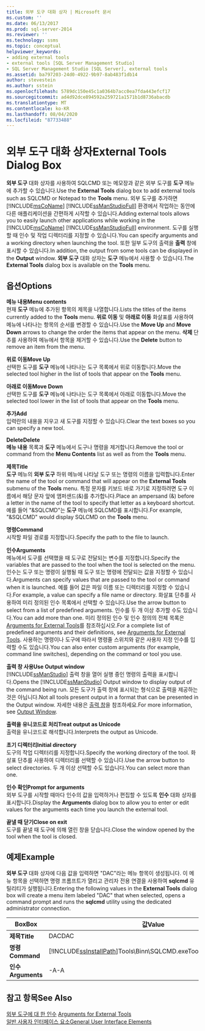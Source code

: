 ```yaml
---
title: 외부 도구 대화 상자 | Microsoft 문서
ms.custom: ''
ms.date: 06/13/2017
ms.prod: sql-server-2014
ms.reviewer: ''
ms.technology: ssms
ms.topic: conceptual
helpviewer_keywords:
- adding external tools
- external tools [SQL Server Management Studio]
- SQL Server Management Studio [SQL Server], external tools
ms.assetid: ba797203-24d0-4922-9b97-8ab483f1db14
author: stevestein
ms.author: sstein
ms.openlocfilehash: 5789dc150e45c1a0364b7acc0ea7fda443efcf17
ms.sourcegitcommit: ad4d92dce894592a259721a1571b1d8736abacdb
ms.translationtype: MT
ms.contentlocale: ko-KR
ms.lasthandoff: 08/04/2020
ms.locfileid: "87733488"
---
```

# <a name="external-tools-dialog-box"></a><span data-ttu-id="bdfcf-102">외부 도구 대화 상자</span><span class="sxs-lookup"><span data-stu-id="bdfcf-102">External Tools Dialog Box</span></span>
  <span data-ttu-id="bdfcf-103">**외부 도구** 대화 상자를 사용하여 SQLCMD 또는 메모장과 같은 외부 도구를 **도구** 메뉴에 추가할 수 있습니다.</span><span class="sxs-lookup"><span data-stu-id="bdfcf-103">Use the **External Tools** dialog box to add external tools such as SQLCMD or Notepad to the **Tools** menu.</span></span> <span data-ttu-id="bdfcf-104">외부 도구를 추가하면 [!INCLUDE[msCoName](../includes/msconame-md.md)] [!INCLUDE[ssManStudioFull](../includes/ssmanstudiofull-md.md)] 환경에서 작업하는 동안에 다른 애플리케이션을 간편하게 시작할 수 있습니다.</span><span class="sxs-lookup"><span data-stu-id="bdfcf-104">Adding external tools allows you to easily launch other applications while working in the [!INCLUDE[msCoName](../includes/msconame-md.md)] [!INCLUDE[ssManStudioFull](../includes/ssmanstudiofull-md.md)] environment.</span></span> <span data-ttu-id="bdfcf-105">도구를 실행할 때 인수 및 작업 디렉터리를 지정할 수 있습니다.</span><span class="sxs-lookup"><span data-stu-id="bdfcf-105">You can specify arguments and a working directory when launching the tool.</span></span> <span data-ttu-id="bdfcf-106">또한 일부 도구의 출력을 **출력** 창에 표시할 수 있습니다.</span><span class="sxs-lookup"><span data-stu-id="bdfcf-106">In addition, the output from some tools can be displayed in the **Output** window.</span></span> <span data-ttu-id="bdfcf-107">**외부 도구** 대화 상자는 **도구** 메뉴에서 사용할 수 있습니다.</span><span class="sxs-lookup"><span data-stu-id="bdfcf-107">The **External Tools** dialog box is available on the **Tools** menu.</span></span>  
  
## <a name="options"></a><span data-ttu-id="bdfcf-108">옵션</span><span class="sxs-lookup"><span data-stu-id="bdfcf-108">Options</span></span>  
 <span data-ttu-id="bdfcf-109">**메뉴 내용**</span><span class="sxs-lookup"><span data-stu-id="bdfcf-109">**Menu contents**</span></span>  
 <span data-ttu-id="bdfcf-110">현재 **도구** 메뉴에 추가된 항목의 제목을 나열합니다.</span><span class="sxs-lookup"><span data-stu-id="bdfcf-110">Lists the titles of the items currently added to the **Tools** menu.</span></span> <span data-ttu-id="bdfcf-111">**위로 이동** 및 **아래로 이동** 화살표를 사용하여 메뉴에 나타나는 항목의 순서를 변경할 수 있습니다.</span><span class="sxs-lookup"><span data-stu-id="bdfcf-111">Use the **Move Up** and **Move Down** arrows to change the order the items that appear on the menu.</span></span> <span data-ttu-id="bdfcf-112">**삭제** 단추를 사용하여 메뉴에서 항목을 제거할 수 있습니다.</span><span class="sxs-lookup"><span data-stu-id="bdfcf-112">Use the **Delete** button to remove an item from the menu.</span></span>  
  
 <span data-ttu-id="bdfcf-113">**위로 이동**</span><span class="sxs-lookup"><span data-stu-id="bdfcf-113">**Move Up**</span></span>  
 <span data-ttu-id="bdfcf-114">선택한 도구를 **도구** 메뉴에 나타나는 도구 목록에서 위로 이동합니다.</span><span class="sxs-lookup"><span data-stu-id="bdfcf-114">Move the selected tool higher in the list of tools that appear on the **Tools** menu.</span></span>  
  
 <span data-ttu-id="bdfcf-115">**아래로 이동**</span><span class="sxs-lookup"><span data-stu-id="bdfcf-115">**Move Down**</span></span>  
 <span data-ttu-id="bdfcf-116">선택한 도구를 **도구** 메뉴에 나타나는 도구 목록에서 아래로 이동합니다.</span><span class="sxs-lookup"><span data-stu-id="bdfcf-116">Move the selected tool lower in the list of tools that appear on the **Tools** menu.</span></span>  
  
 <span data-ttu-id="bdfcf-117">**추가**</span><span class="sxs-lookup"><span data-stu-id="bdfcf-117">**Add**</span></span>  
 <span data-ttu-id="bdfcf-118">입력란의 내용을 지우고 새 도구를 지정할 수 있습니다.</span><span class="sxs-lookup"><span data-stu-id="bdfcf-118">Clear the text boxes so you can specify a new tool.</span></span>  
  
 <span data-ttu-id="bdfcf-119">**Delete**</span><span class="sxs-lookup"><span data-stu-id="bdfcf-119">**Delete**</span></span>  
 <span data-ttu-id="bdfcf-120">**메뉴 내용** 목록과 **도구** 메뉴에서 도구나 명령을 제거합니다.</span><span class="sxs-lookup"><span data-stu-id="bdfcf-120">Remove the tool or command from the **Menu Contents** list as well as from the **Tools** menu.</span></span>  
  
 <span data-ttu-id="bdfcf-121">**제목**</span><span class="sxs-lookup"><span data-stu-id="bdfcf-121">**Title**</span></span>  
 <span data-ttu-id="bdfcf-122">**도구** 메뉴의 **외부 도구** 하위 메뉴에 나타날 도구 또는 명령의 이름을 입력합니다.</span><span class="sxs-lookup"><span data-stu-id="bdfcf-122">Enter the name of the tool or command that will appear on the **External Tools** submenu of the **Tools** menu.</span></span> <span data-ttu-id="bdfcf-123">특정 문자를 키보드 바로 가기로 지정하려면 도구 이름에서 해당 문자 앞에 앰퍼샌드(&)를 추가합니다.</span><span class="sxs-lookup"><span data-stu-id="bdfcf-123">Place an ampersand (&) before a letter in the name of the tool to specify that letter as a keyboard shortcut.</span></span> <span data-ttu-id="bdfcf-124">예를 들어 "&SQLCMD"는 **도구** 메뉴에 SQLCMD를 표시합니다.</span><span class="sxs-lookup"><span data-stu-id="bdfcf-124">For example, "&SQLCMD" would display SQLCMD on the **Tools** menu.</span></span>  
  
 <span data-ttu-id="bdfcf-125">**명령**</span><span class="sxs-lookup"><span data-stu-id="bdfcf-125">**Command**</span></span>  
 <span data-ttu-id="bdfcf-126">시작할 파일 경로를 지정합니다.</span><span class="sxs-lookup"><span data-stu-id="bdfcf-126">Specify the path to the file to launch.</span></span>  
  
 <span data-ttu-id="bdfcf-127">**인수**</span><span class="sxs-lookup"><span data-stu-id="bdfcf-127">**Arguments**</span></span>  
 <span data-ttu-id="bdfcf-128">메뉴에서 도구를 선택했을 때 도구로 전달되는 변수를 지정합니다.</span><span class="sxs-lookup"><span data-stu-id="bdfcf-128">Specify the variables that are passed to the tool when the tool is selected on the menu.</span></span> <span data-ttu-id="bdfcf-129">인수는 도구 또는 명령이 실행될 때 도구 또는 명령에 전달되는 값을 지정할 수 있습니다.</span><span class="sxs-lookup"><span data-stu-id="bdfcf-129">Arguments can specify values that are passed to the tool or command when it is launched.</span></span> <span data-ttu-id="bdfcf-130">예를 들어 값은 파일 이름 또는 디렉터리를 지정할 수 있습니다.</span><span class="sxs-lookup"><span data-stu-id="bdfcf-130">For example, a value can specify a file name or directory.</span></span> <span data-ttu-id="bdfcf-131">화살표 단추를 사용하여 미리 정의된 인수 목록에서 선택할 수 있습니다.</span><span class="sxs-lookup"><span data-stu-id="bdfcf-131">Use the arrow button to select from a list of predefined arguments.</span></span> <span data-ttu-id="bdfcf-132">인수를 두 개 이상 추가할 수도 있습니다.</span><span class="sxs-lookup"><span data-stu-id="bdfcf-132">You can add more than one.</span></span> <span data-ttu-id="bdfcf-133">미리 정의된 인수 및 인수 정의의 전체 목록은 [Arguments for External Tools](menu-help/external-tools.md)를 참조하십시오.</span><span class="sxs-lookup"><span data-stu-id="bdfcf-133">For a complete list of predefined arguments and their definitions, see [Arguments for External Tools](menu-help/external-tools.md).</span></span> <span data-ttu-id="bdfcf-134">사용하는 명령이나 도구에 따라서 명령줄 스위치와 같은 사용자 지정 인수를 입력할 수도 있습니다.</span><span class="sxs-lookup"><span data-stu-id="bdfcf-134">You can also enter custom arguments (for example, command line switches), depending on the command or tool you use.</span></span>  
  
 <span data-ttu-id="bdfcf-135">**출력 창 사용**</span><span class="sxs-lookup"><span data-stu-id="bdfcf-135">**Use Output window**</span></span>  
 <span data-ttu-id="bdfcf-136">[!INCLUDE[ssManStudio](../includes/ssmanstudio-md.md)] 출력 창을 열어 실행 중인 명령의 출력을 표시합니다.</span><span class="sxs-lookup"><span data-stu-id="bdfcf-136">Opens the [!INCLUDE[ssManStudio](../includes/ssmanstudio-md.md)] Output window to display output of the command being run.</span></span> <span data-ttu-id="bdfcf-137">모든 도구가 출력 창에 표시되는 형식으로 출력을 제공하는 것은 아닙니다.</span><span class="sxs-lookup"><span data-stu-id="bdfcf-137">Not all tools present output in a format that can be presented in the Output window.</span></span> <span data-ttu-id="bdfcf-138">자세한 내용은 [출력 창](../relational-databases/scripting/transact-sql-debugger-output-window.md)을 참조하세요.</span><span class="sxs-lookup"><span data-stu-id="bdfcf-138">For more information, see [Output Window](../relational-databases/scripting/transact-sql-debugger-output-window.md).</span></span>  
  
 <span data-ttu-id="bdfcf-139">**출력을 유니코드로 처리**</span><span class="sxs-lookup"><span data-stu-id="bdfcf-139">**Treat output as Unicode**</span></span>  
 <span data-ttu-id="bdfcf-140">출력을 유니코드로 해석합니다.</span><span class="sxs-lookup"><span data-stu-id="bdfcf-140">Interprets the output as Unicode.</span></span>  
  
 <span data-ttu-id="bdfcf-141">**초기 디렉터리**</span><span class="sxs-lookup"><span data-stu-id="bdfcf-141">**Initial directory**</span></span>  
 <span data-ttu-id="bdfcf-142">도구의 작업 디렉터리를 지정합니다.</span><span class="sxs-lookup"><span data-stu-id="bdfcf-142">Specify the working directory of the tool.</span></span> <span data-ttu-id="bdfcf-143">화살표 단추를 사용하여 디렉터리를 선택할 수 있습니다.</span><span class="sxs-lookup"><span data-stu-id="bdfcf-143">Use the arrow button to select directories.</span></span> <span data-ttu-id="bdfcf-144">두 개 이상 선택할 수도 있습니다.</span><span class="sxs-lookup"><span data-stu-id="bdfcf-144">You can select more than one.</span></span>  
  
 <span data-ttu-id="bdfcf-145">**인수 확인**</span><span class="sxs-lookup"><span data-stu-id="bdfcf-145">**Prompt for arguments**</span></span>  
 <span data-ttu-id="bdfcf-146">외부 도구를 시작할 때마다 인수의 값을 입력하거나 편집할 수 있도록 **인수** 대화 상자를 표시합니다.</span><span class="sxs-lookup"><span data-stu-id="bdfcf-146">Display the **Arguments** dialog box to allow you to enter or edit values for the arguments each time you launch the external tool.</span></span>  
  
 <span data-ttu-id="bdfcf-147">**끝낼 때 닫기**</span><span class="sxs-lookup"><span data-stu-id="bdfcf-147">**Close on exit**</span></span>  
 <span data-ttu-id="bdfcf-148">도구를 끝낼 때 도구에 의해 열린 창을 닫습니다.</span><span class="sxs-lookup"><span data-stu-id="bdfcf-148">Close the window opened by the tool when the tool is closed.</span></span>  
  
## <a name="example"></a><span data-ttu-id="bdfcf-149">예제</span><span class="sxs-lookup"><span data-stu-id="bdfcf-149">Example</span></span>  
 <span data-ttu-id="bdfcf-150">**외부 도구** 대화 상자에 다음 값을 입력하면 "DAC"라는 메뉴 항목이 생성됩니다. 이 메뉴 항목을 선택하면 명령 프롬프트가 열리고 관리자 전용 연결을 사용하여 **sqlcmd** 유틸리티가 실행됩니다.</span><span class="sxs-lookup"><span data-stu-id="bdfcf-150">Entering the following values in the **External Tools** dialog box will create a menu item labeled "DAC" that when selected, opens a command prompt and runs the **sqlcmd** utility using the dedicated administrator connection.</span></span>  
  
|<span data-ttu-id="bdfcf-151">Box</span><span class="sxs-lookup"><span data-stu-id="bdfcf-151">Box</span></span>|<span data-ttu-id="bdfcf-152">값</span><span class="sxs-lookup"><span data-stu-id="bdfcf-152">Value</span></span>|  
|---------|-----------|  
|<span data-ttu-id="bdfcf-153">**제목**</span><span class="sxs-lookup"><span data-stu-id="bdfcf-153">**Title**</span></span>|<span data-ttu-id="bdfcf-154">DAC</span><span class="sxs-lookup"><span data-stu-id="bdfcf-154">DAC</span></span>|  
|<span data-ttu-id="bdfcf-155">**명령**</span><span class="sxs-lookup"><span data-stu-id="bdfcf-155">**Command**</span></span>|[!INCLUDE[ssInstallPath](../includes/ssinstallpath-md.md)]<span data-ttu-id="bdfcf-156">Tools\Binn\SQLCMD.exe</span><span class="sxs-lookup"><span data-stu-id="bdfcf-156">Tools\Binn\SQLCMD.exe</span></span>|  
|<span data-ttu-id="bdfcf-157">**인수**</span><span class="sxs-lookup"><span data-stu-id="bdfcf-157">**Arguments**</span></span>|<span data-ttu-id="bdfcf-158">-A</span><span class="sxs-lookup"><span data-stu-id="bdfcf-158">-A</span></span>|  
  
## <a name="see-also"></a><span data-ttu-id="bdfcf-159">참고 항목</span><span class="sxs-lookup"><span data-stu-id="bdfcf-159">See Also</span></span>  
 <span data-ttu-id="bdfcf-160">[외부 도구에 대 한 인수](menu-help/external-tools.md) </span><span class="sxs-lookup"><span data-stu-id="bdfcf-160">[Arguments for External Tools](menu-help/external-tools.md) </span></span>  
 [<span data-ttu-id="bdfcf-161">일반 사용자 인터페이스 요소</span><span class="sxs-lookup"><span data-stu-id="bdfcf-161">General User Interface Elements</span></span>](general-user-interface-elements.md)  
  
  
